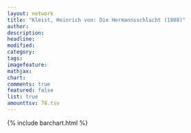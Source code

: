 ```yaml
---
layout: network
title: "Kleist, Heinrich von: Die Hermannsschlacht (1808)"
author:
description:
headline:
modified:
category:
tags:
imagefeature: 
mathjax: 
chart: 
comments: true
featured: false
list: true
amounttsv: 78.tsv
---
```

{% include barchart.html %}
